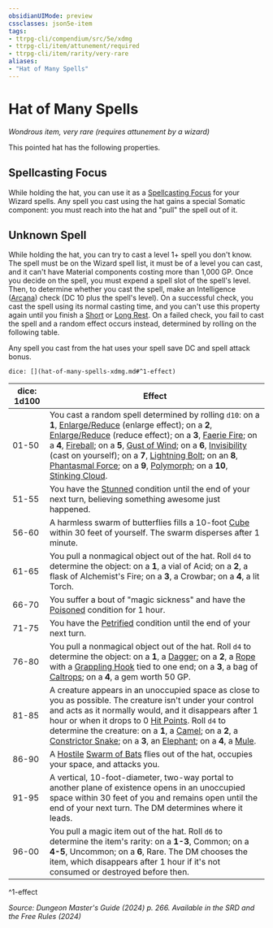 ```yaml
---
obsidianUIMode: preview
cssclasses: json5e-item
tags:
- ttrpg-cli/compendium/src/5e/xdmg
- ttrpg-cli/item/attunement/required
- ttrpg-cli/item/rarity/very-rare
aliases: 
- "Hat of Many Spells"
---
```

# Hat of Many Spells
*Wondrous item, very rare (requires attunement by a wizard)*  



This pointed hat has the following properties.

## Spellcasting Focus

While holding the hat, you can use it as a [Spellcasting Focus](Інструменти%20ДМ/CLI/rules/variant-rules/spellcasting-focus-xphb.md) for your Wizard spells. Any spell you cast using the hat gains a special Somatic component: you must reach into the hat and "pull" the spell out of it.

## Unknown Spell

While holding the hat, you can try to cast a level 1+ spell you don't know. The spell must be on the Wizard spell list, it must be of a level you can cast, and it can't have Material components costing more than 1,000 GP. Once you decide on the spell, you must expend a spell slot of the spell's level. Then, to determine whether you cast the spell, make an Intelligence ([Arcana](Інструменти%20ДМ/CLI/rules/skills.md#Arcana)) check (DC 10 plus the spell's level). On a successful check, you cast the spell using its normal casting time, and you can't use this property again until you finish a [Short](Інструменти%20ДМ/CLI/rules/variant-rules/short-rest-xphb.md) or [Long Rest](Інструменти%20ДМ/CLI/rules/variant-rules/long-rest-xphb.md). On a failed check, you fail to cast the spell and a random effect occurs instead, determined by rolling on the following table.

Any spell you cast from the hat uses your spell save DC and spell attack bonus.

`dice: [](hat-of-many-spells-xdmg.md#^1-effect)`

| dice: 1d100 | Effect |
|-------------|--------|
| 01-50 | You cast a random spell determined by rolling `d10`: on a **1**, [Enlarge/Reduce](Інструменти%20ДМ/CLI/spells/enlarge-reduce-xphb.md) (enlarge effect); on a **2**, [Enlarge/Reduce](Інструменти%20ДМ/CLI/spells/enlarge-reduce-xphb.md) (reduce effect); on a **3**, [Faerie Fire](Інструменти%20ДМ/CLI/spells/faerie-fire-xphb.md); on a **4**, [Fireball](Інструменти%20ДМ/CLI/spells/fireball-xphb.md); on a **5**, [Gust of Wind](Інструменти%20ДМ/CLI/spells/gust-of-wind-xphb.md); on a **6**, [Invisibility](Інструменти%20ДМ/CLI/spells/invisibility-xphb.md) (cast on yourself); on a **7**, [Lightning Bolt](Інструменти%20ДМ/CLI/spells/lightning-bolt-xphb.md); on an **8**, [Phantasmal Force](Інструменти%20ДМ/CLI/spells/phantasmal-force-xphb.md); on a **9**, [Polymorph](Інструменти%20ДМ/CLI/spells/polymorph-xphb.md); on a **10**, [Stinking Cloud](Інструменти%20ДМ/CLI/spells/stinking-cloud-xphb.md). |
| 51-55 | You have the [Stunned](Інструменти%20ДМ/CLI/rules/conditions.md#Stunned) condition until the end of your next turn, believing something awesome just happened. |
| 56-60 | A harmless swarm of butterflies fills a 10-foot [Cube](Інструменти%20ДМ/CLI/rules/variant-rules/cube-area-of-effect-xphb.md) within 30 feet of yourself. The swarm disperses after 1 minute. |
| 61-65 | You pull a nonmagical object out of the hat. Roll `d4` to determine the object: on a **1**, a vial of Acid; on a **2**, a flask of Alchemist's Fire; on a **3**, a Crowbar; on a **4**, a lit Torch. |
| 66-70 | You suffer a bout of "magic sickness" and have the [Poisoned](Інструменти%20ДМ/CLI/rules/conditions.md#Poisoned) condition for 1 hour. |
| 71-75 | You have the [Petrified](Інструменти%20ДМ/CLI/rules/conditions.md#Petrified) condition until the end of your next turn. |
| 76-80 | You pull a nonmagical object out of the hat. Roll `d4` to determine the object: on a **1**, a [Dagger](Інструменти%20ДМ/CLI/items/dagger-xphb.md); on a **2**, a [Rope](Інструменти%20ДМ/CLI/items/rope-xphb.md) with a [Grappling Hook](Інструменти%20ДМ/CLI/items/grappling-hook-xphb.md) tied to one end; on a **3**, a bag of [Caltrops](Інструменти%20ДМ/CLI/items/caltrops-xphb.md); on a **4**, a gem worth 50 GP. |
| 81-85 | A creature appears in an unoccupied space as close to you as possible. The creature isn't under your control and acts as it normally would, and it disappears after 1 hour or when it drops to 0 [Hit Points](Інструменти%20ДМ/CLI/rules/variant-rules/hit-points-xphb.md). Roll `d4` to determine the creature: on a **1**, a [Camel](Інструменти%20ДМ/CLI/bestiary/beast/camel-xmm.md); on a **2**, a [Constrictor Snake](Інструменти%20ДМ/CLI/bestiary/beast/constrictor-snake-xmm.md); on a **3**, an [Elephant](Інструменти%20ДМ/CLI/bestiary/beast/elephant-xmm.md); on a **4**, a [Mule](Інструменти%20ДМ/CLI/bestiary/beast/mule-xmm.md). |
| 86-90 | A [Hostile](Інструменти%20ДМ/CLI/rules/variant-rules/hostile-attitude-xphb.md) [Swarm of Bats](Інструменти%20ДМ/CLI/bestiary/beast/swarm-of-bats-xmm.md) flies out of the hat, occupies your space, and attacks you. |
| 91-95 | A vertical, 10-foot-diameter, two-way portal to another plane of existence opens in an unoccupied space within 30 feet of you and remains open until the end of your next turn. The DM determines where it leads. |
| 96-00 | You pull a magic item out of the hat. Roll `d6` to determine the item's rarity: on a **1-3**, Common; on a **4-5**, Uncommon; on a **6**, Rare. The DM chooses the item, which disappears after 1 hour if it's not consumed or destroyed before then. |
^1-effect

*Source: Dungeon Master's Guide (2024) p. 266. Available in the <span title='Systems Reference Document (5.2)'>SRD</span> and the Free Rules (2024)*